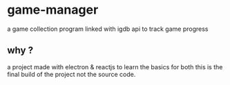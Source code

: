 # game-manager
a game collection program linked with igdb api to track game progress

## why ?
a project made with electron & reactjs to learn the basics for both this is the final build of the project not the source code.
